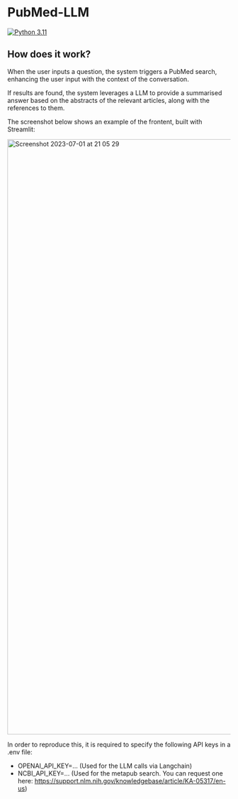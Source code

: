 # PubMed-LLM 

[![Python 3.11](https://github.com/andreaxricci/PubMed-LLM/actions/workflows/main.yml/badge.svg)](https://github.com/andreaxricci/PubMed-LLM/actions/workflows/main.yml)

## How does it work?

When the user inputs a question, the system triggers a PubMed search, enhancing the user input with the context of the conversation.

If results are found, the system leverages a LLM to provide a summarised answer based on the abstracts of the relevant articles, along with the references to them.

The screenshot below shows an example of the frontent, built with Streamlit:

<img width="1341" alt="Screenshot 2023-07-01 at 21 05 29" src="https://github.com/andreaxricci/PubMed-LLM/assets/62494809/97b8476d-7c4c-4bdd-90fa-084c3a56c1ac">



In order to reproduce this, it is required to specify the following API keys in a .env file:

- OPENAI_API_KEY=... (Used for the LLM calls via Langchain)
- NCBI_API_KEY=... (Used for the metapub search. You can request one here: https://support.nlm.nih.gov/knowledgebase/article/KA-05317/en-us)

